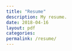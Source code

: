 ```yaml
---
title: "Resume"
description: My resume. 
date: 2018-04-16
layout: pdf
categories:
permalink: /resume/
---
```



